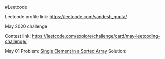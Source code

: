 #Leetcode

Leetcode profile link: https://leetcode.com/sandesh_gupta/

May 2020 challenge

Contest link: https://leetcode.com/explore/challenge/card/may-leetcoding-challenge/

May 01
Problem: [Single Element in a Sorted Array](https://leetcode.com/problems/single-element-in-a-sorted-array/)
Solution:  
